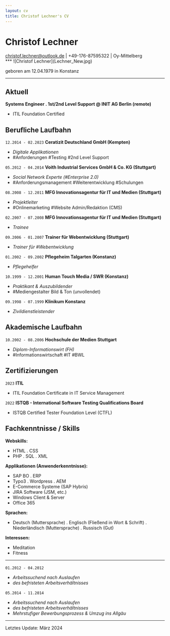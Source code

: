 ```yaml
---
layout: cv
title: Christof Lechner's CV
---
```

# Christof Lechner

<div id="webaddress">
<a href="mailto:christof.lechner@outlook.de">christof.lechner@outlook.de</a> | +49-176-87595322
| Oy-Mittelberg<br />
</div>
***
![Christof Lechner](Lechner_New.jpg)      

geboren am 12.04.1979 in Konstanz

***

## Aktuell

**Systems Engineer \. 1st/2nd Level Support @ INIT AG Berlin (remote)**
- ITIL Foundation Certified

## Berufliche Laufbahn

`12.2014 - 02.2023`
__Ceratizit Deutschland GmbH (Kempten)__
- *Digitale Applikationen*
- \#Anforderungen \#Testing \#2nd Level Support

`05.2012 - 04.2014`
__Voith Industrial Services GmbH & Co. KG (Stuttgart)__
- *Social Network Experte (\#Enterprise 2.0)*
- \#Anforderungsmanagement \#Weiterentwicklung \#Schulungen

`08.2008 - 12.2011`
__MFG Innovationsagentur für IT und Medien (Stuttgart)__
- *Projektleiter*
- \#Onlinemarketing \#Website Admin/Redaktion (CMS)

`02.2007 - 07.2008`
__MFG Innovationsagentur für IT und Medien (Stuttgart)__
- *Trainee*

`09.2006 - 01.2007`
__Trainer für Webentwicklung (Stuttgart)__
- *Trainer für \#Webentwicklung*

`01.2002 - 09.2002`
__Pflegeheim Talgarten (Konstanz)__
- *Pflegehelfer*

`10.1999 - 12.2001`
__Human Touch Media / SWR (Konstanz)__
- *Praktikant & Auszubildender*
- \#Mediengestalter Bild & Ton (unvollendet)

`09.1998 - 07.1999`
__Klinikum Konstanz__
- *Zivildienstleistender*

<div style="page-break-after: always;"></div>

## Akademische Laufbahn

`10.2002 - 08.2006`
__Hochschule der Medien Stuttgart__
- *Diplom-Informationswirt (FH)*
- \#Informationswirtschaft \#IT \#BWL 

## Zertifizierungen

`2023`
__ITIL__
- ITIL Foundation Certificate in IT Service Management

`2022`
__ISTQB - International Software Testing Qualifications Board__
- ISTQB Certified Tester Foundation Level (CTFL)

## Fachkenntnisse / Skills

__Webskills:__
- HTML \. CSS
- PHP \. SQL \. XML

__Applikationen (Anwenderkenntnisse):__
- SAP BO \. ERP
- Typo3 \. Wordpress \. AEM
- E-Commerce Systeme (SAP Hybris)
- JIRA Software (JSM, etc.)
- Windows Client & Server
- Office 365

__Sprachen:__
- Deutsch (Muttersprache) \. Englisch (Fließend in Wort & Schrift) \. Niederländisch (Muttersprache) \. Russisch (Gut)

__Interessen:__
- Meditation
- Fitness

***

`01.2012 - 04.2012`
- *Arbeitssuchend nach Auslaufen*  
- *des befristeten Arbeitsverhältnisses*

`05.2014 - 11.2014`
- *Arbeitssuchend nach Auslaufen*  
- *des befristeten Arbeitsverhältnisses*
- *Mehrstufiger Bewerbungsprozess & Umzug ins Allgäu*

***
Letztes Update: März 2024
